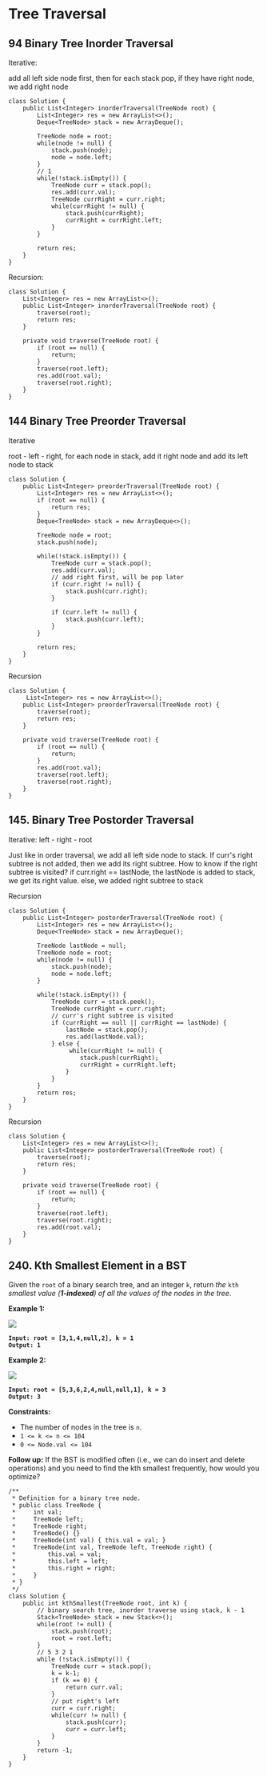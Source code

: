# Tree Traversal

## 94 Binary Tree Inorder Traversal

Iterative:&#x20;

add all left side node first, then for each stack pop, if they have right node, we add right node

```
class Solution {
    public List<Integer> inorderTraversal(TreeNode root) {
        List<Integer> res = new ArrayList<>();
        Deque<TreeNode> stack = new ArrayDeque(); 
        
        TreeNode node = root;
        while(node != null) { 
            stack.push(node);
            node = node.left;
        }
        // 1 
        while(!stack.isEmpty()) {
            TreeNode curr = stack.pop();
            res.add(curr.val);
            TreeNode currRight = curr.right; 
            while(currRight != null) {
                stack.push(currRight);
                currRight = currRight.left;
            }
        }
        
        return res;
    }
}
```

Recursion:

```
class Solution {
    List<Integer> res = new ArrayList<>();
    public List<Integer> inorderTraversal(TreeNode root) {
        traverse(root);
        return res;
    }
    
    private void traverse(TreeNode root) {
        if (root == null) {
            return;
        }
        traverse(root.left);
        res.add(root.val);
        traverse(root.right);
    }
}
```

## 144 Binary Tree Preorder Traversal

Iterative

root - left - right, for each node in stack, add it right node and add its left node to stack

```
class Solution {
    public List<Integer> preorderTraversal(TreeNode root) {
        List<Integer> res = new ArrayList<>();
        if (root == null) {
            return res;
        }
        Deque<TreeNode> stack = new ArrayDeque<>();
        
        TreeNode node = root;
        stack.push(node);
        
        while(!stack.isEmpty()) {
            TreeNode curr = stack.pop();
            res.add(curr.val);
            // add right first, will be pop later
            if (curr.right != null) {
                stack.push(curr.right);
            }
            
            if (curr.left != null) {
                stack.push(curr.left);
            }
        }
        
        return res;
    }
}
```

Recursion

```
class Solution {
     List<Integer> res = new ArrayList<>();
    public List<Integer> preorderTraversal(TreeNode root) {
        traverse(root);
        return res;
    }
    
    private void traverse(TreeNode root) {
        if (root == null) {
            return;
        }
        res.add(root.val);
        traverse(root.left);
        traverse(root.right);
    }
}
```

## 145. Binary Tree Postorder Traversal

Iterative: left - right - root&#x20;

Just like in order traversal, we add all left side node to stack. If curr's right subtree is not added, then we add its right subtree. How to know if the right subtree is visited? if curr.right == lastNode, the lastNode is added to stack, we get its right value. else, we added right subtree to stack

Recursion&#x20;

```
class Solution {
    public List<Integer> postorderTraversal(TreeNode root) {
        List<Integer> res = new ArrayList<>();
        Deque<TreeNode> stack = new ArrayDeque(); 
        
        TreeNode lastNode = null;
        TreeNode node = root;
        while(node != null) {
            stack.push(node);
            node = node.left;
        }
        
        while(!stack.isEmpty()) {
            TreeNode curr = stack.peek();
            TreeNode currRight = curr.right;
            // curr's right subtree is visited      
            if (currRight == null || currRight == lastNode) {
                lastNode = stack.pop();
                res.add(lastNode.val);
            } else {
                 while(currRight != null) {
                    stack.push(currRight);
                    currRight = currRight.left;
                }
            }  
        }
        return res;
    }
}
```

Recursion

```
class Solution {
    List<Integer> res = new ArrayList<>();
    public List<Integer> postorderTraversal(TreeNode root) {
        traverse(root);
        return res;
    }
    
    private void traverse(TreeNode root) {
        if (root == null) {
            return;
        }
        traverse(root.left);
        traverse(root.right);
        res.add(root.val);
    }
}
```

## 240. Kth Smallest Element in a BST

Given the `root` of a binary search tree, and an integer `k`, return _the_ `kth` _smallest value (**1-indexed**) of all the values of the nodes in the tree_.

&#x20;

**Example 1:**

![](https://assets.leetcode.com/uploads/2021/01/28/kthtree1.jpg)

<pre><code><strong>Input: root = [3,1,4,null,2], k = 1
</strong><strong>Output: 1
</strong></code></pre>

**Example 2:**

![](https://assets.leetcode.com/uploads/2021/01/28/kthtree2.jpg)

<pre><code><strong>Input: root = [5,3,6,2,4,null,null,1], k = 3
</strong><strong>Output: 3
</strong></code></pre>

&#x20;

**Constraints:**

* The number of nodes in the tree is `n`.
* `1 <= k <= n <= 104`
* `0 <= Node.val <= 104`

&#x20;

**Follow up:** If the BST is modified often (i.e., we can do insert and delete operations) and you need to find the kth smallest frequently, how would you optimize?

```
/**
 * Definition for a binary tree node.
 * public class TreeNode {
 *     int val;
 *     TreeNode left;
 *     TreeNode right;
 *     TreeNode() {}
 *     TreeNode(int val) { this.val = val; }
 *     TreeNode(int val, TreeNode left, TreeNode right) {
 *         this.val = val;
 *         this.left = left;
 *         this.right = right;
 *     }
 * }
 */
class Solution {
    public int kthSmallest(TreeNode root, int k) {
        // binary search tree, inorder traverse using stack, k - 1
        Stack<TreeNode> stack = new Stack<>();
        while(root != null) {
            stack.push(root);
            root = root.left;
        }
        // 5 3 2 1
        while (!stack.isEmpty()) {
            TreeNode curr = stack.pop();
            k = k-1;
            if (k == 0) {
                return curr.val;
            }
            // put right's left
            curr = curr.right;
            while(curr != null) {
                stack.push(curr);
                curr = curr.left;
            }
        }
        return -1;
    }
}
```
